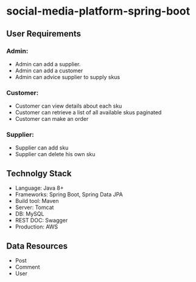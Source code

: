 # social-media-platform-spring-boot

## User Requirements

### Admin:

- Admin can add a supplier.
- Admin can add a customer
- Admin can advice supplier to supply skus


### Customer:
- Customer can view details about each sku
- Customer can retrieve a list of all available skus paginated
- Customer can make an order


### Supplier:
- Supplier can add sku
- Supplier can delete his own sku



## Technolgy Stack

- Language: Java 8+
- Frameworks: Spring Boot, Spring Data JPA
- Build tool: Maven
- Server: Tomcat
- DB: MySQL
- REST DOC: Swagger
- Production: AWS

## Data Resources

- Post
- Comment
- User
